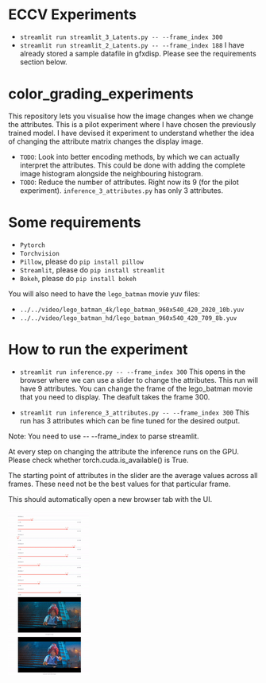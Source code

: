 
# ECCV Experiments
* `streamlit run streamlit_3_Latents.py -- --frame_index 300`
* `streamlit run streamlit_2_Latents.py -- --frame_index 188`
I have already stored a sample datafile in gfxdisp. Please see the requirements section below.

# color_grading_experiments

This repository lets you visualise how the image changes when we change the attributes. This is a pilot experiment where I have chosen the previously trained model.
I have devised it experiment to understand whether the idea of changing the attribute matrix changes the display image.

* `TODO`: Look into better encoding methods, by which we can actually interpret the attributes. This could be done with adding the complete image histogram alongside the neighbouring histogram.
* `TODO`: Reduce the number of attributes. Right now its 9 (for the pilot experiment). `inference_3_attributes.py` has only 3 attributes.


# Some requirements

* `Pytorch` 
* `Torchvision` 
* `Pillow`, please do `pip install pillow`  
* `Streamlit`, please do `pip install streamlit`
* `Bokeh`, please do `pip install bokeh`

You will also need to have the `lego_batman` movie yuv files:

* `../../video/lego_batman_4k/lego_batman_960x540_420_2020_10b.yuv`
* `../../video/lego_batman_hd/lego_batman_960x540_420_709_8b.yuv`


#  How to run the experiment

* `streamlit run inference.py -- --frame_index 300` 
This opens in the browser where we can use a slider to change the attributes. This run will have 9 attributes.
You can change the frame of the lego_batman movie that you need to display. The deafult takes the frame 300.

* `streamlit run inference_3_attributes.py -- --frame_index 300`
This run has 3 attributes which can be fine tuned for the desired output.

Note: You need to use -- --frame_index to parse streamlit.

At every step on changing the attribute the inference runs on the GPU. Please check whether torch.cuda.is_available() is True.

The starting point of attributes in the slider are the average values across all frames. These need not be the best values for that particular frame.

This should automatically open a new browser tab with the UI.

![image](gif/gif_screencast.gif)
